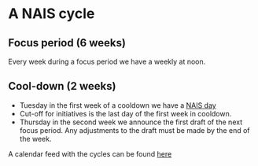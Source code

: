 # A NAIS cycle

## Focus period (6 weeks)
Every week during a focus period we have a weekly at noon.

## Cool-down (2 weeks)
- Tuesday in the first week of a cooldown we have a [NAIS day](nais-day.md)
- Cut-off for initiatives is the last day of the first week in cooldown.
- Thursday in the second week we announce the first draft of the next focus period.
  Any adjustments to the draft must be made by the end of the week.

A calendar feed with the cycles can be found [here](https://calendar.google.com/calendar/ical/naiskalendersen%40gmail.com/public/basic.ics)
